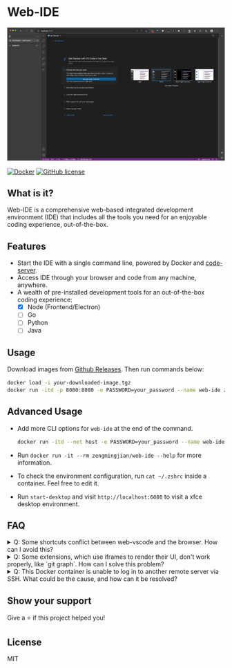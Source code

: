 # Web-IDE

![cover](https://raw.githubusercontent.com/zanminkian/static/main/web-ide/cover.jpeg)

[![Docker](https://img.shields.io/docker/v/zengmingjian/web-ide)](https://hub.docker.com/r/zengmingjian/web-ide)
[![GitHub license](https://img.shields.io/github/license/zanminkian/web-ide)](https://github.com/zanminkian/web-ide/blob/main/LICENSE)

## What is it?

Web-IDE is a comprehensive web-based integrated development environment (IDE) that includes all the tools you need for an enjoyable coding experience, out-of-the-box.

## Features

- Start the IDE with a single command line, powered by Docker and [code-server](https://github.com/coder/code-server).
- Access IDE through your browser and code from any machine, anywhere.
- A wealth of pre-installed development tools for an out-of-the-box coding experience:
  - [x] Node (Frontend/Electron)
  - [ ] Go
  - [ ] Python
  - [ ] Java

## Usage

Download images from [Github Releases](https://github.com/zanminkian/web-ide/releases). Then run commands below:

```sh
docker load -i your-downloaded-image.tgz
docker run -itd -p 8080:8080 -e PASSWORD=your_password --name web-ide zengmingjian/web-ide
```

## Advanced Usage

- Add more CLI options for `web-ide` at the end of the command.

  ```sh
  docker run -itd --net host -e PASSWORD=your_password --name web-ide zengmingjian/web-ide --bind-addr 0.0.0.0:9090
  ```

- Run `docker run -it --rm zengmingjian/web-ide --help` for more information.

- To check the environment configuration, run `cat ~/.zshrc` inside a container. Feel free to edit it.

- Run `start-desktop` and visit `http://localhost:6080` to visit a xfce desktop environment.

## FAQ

<details>
<summary>Q: Some shortcuts conflict between web-vscode and the browser. How can I avoid this?</summary>

A: Convert this web vscode into a Progressive Web App (PWA).

</details>

<details>
<summary>Q: Some extensions, which use iframes to render their UI, don't work properly, like `git graph`. How can I solve this problem?</summary>

A: This issue occurs when you access vscode in the browser with a website address that is not `localhost` and a protocol that is not `https`. Here are some solutions:

- Set up a forward proxy with the command `ssh -CqTnNfL 8080:127.0.0.1:8080 my-remote-server`. Then access vscode via `http://localhost:8080`.
- Open `chrome://flags/#unsafely-treat-insecure-origin-as-secure` in your browser to trust insecure origins. Then access vscode via `http://some-ip-or-domain:8080`.
- Use an `https` protocol instead of `http`.

</details>

<details>
<summary>Q: This Docker container is unable to log in to another remote server via SSH. What could be the cause, and how can it be resolved?</summary>

A: Probably, the remote server does not support the `rsa` algorithm due to security concerns. Here are two alternatives:

- Generate your SSH key using the `ed25519` algorithm, with `ssh-keygen -t ed25519`.
- Add `HostkeyAlgorithms +ssh-rsa\n    PubkeyAcceptedAlgorithms +ssh-rsa\n    PubkeyAcceptedKeyTypes +ssh-rsa` to `~/.ssh/config`. For example: `Hostname user@your-ip.com\n    HostkeyAlgorithms +ssh-rsa\n    PubkeyAcceptedAlgorithms +ssh-rsa\n    PubkeyAcceptedKeyTypes +ssh-rsa\n`

</details>

## Show your support

Give a ⭐️ if this project helped you!

## License

MIT
